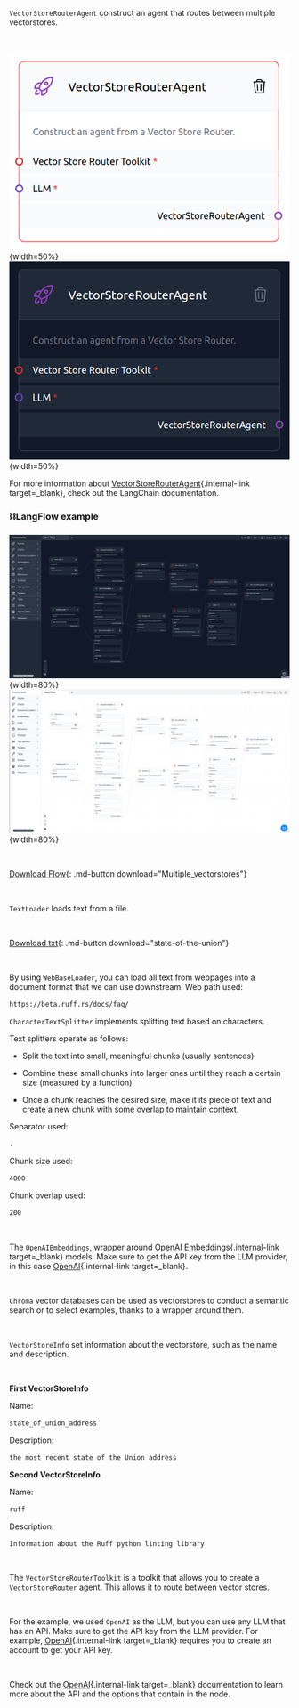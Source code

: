 `VectorStoreRouterAgent` construct an agent that routes between multiple vectorstores.

<br>

![Description](img/single_node/mult_vect.png#only-light){width=50%}
![Description](img/single_node/mult_vect2.png#only-dark){width=50%}

For more information about [VectorStoreRouterAgent](https://python.langchain.com/en/latest/modules/agents/agent_executors/examples/agent_vectorstore.html?highlight=Router){.internal-link target=\_blank}, check out the LangChain documentation.

### ⛓️LangFlow example

![Description](img/multiple-vectorstores2.png#only-dark){width=80%}
![Description](img/multiple-vectorstores.png#only-light){width=80%}

<br>

[Download Flow](data/Multiple_vectorstores.json){: .md-button download="Multiple_vectorstores"}

<br>

`TextLoader` loads text from a file.

<br>

[Download txt](data/state_of_the_union.txt){: .md-button download="state-of-the-union"}

<br>

By using `WebBaseLoader`, you can load all text from webpages into a document format that we can use downstream. Web path used:

```txt
https://beta.ruff.rs/docs/faq/
```

`CharacterTextSplitter` implements splitting text based on characters.

Text splitters operate as follows:

- Split the text into small, meaningful chunks (usually sentences).

- Combine these small chunks into larger ones until they reach a certain size (measured by a function).

- Once a chunk reaches the desired size, make it its piece of text and create a new chunk with some overlap to maintain context.

Separator used:

```txt
.
```

Chunk size used:

```txt
4000
```

Chunk overlap used:

```txt
200
```

<br>

The `OpenAIEmbeddings`, wrapper around [OpenAI Embeddings](https://platform.openai.com/docs/guides/embeddings/what-are-embeddings){.internal-link target=\_blank} models. Make sure to get the API key from the LLM provider, in this case [OpenAI](https://platform.openai.com/){.internal-link target=\_blank}.

<br>

`Chroma` vector databases can be used as vectorstores to conduct a semantic search or to select examples, thanks to a wrapper around them.

<br>

`VectorStoreInfo` set information about the vectorstore, such as the name and description.

<br>

**First VectorStoreInfo**

Name:

```txt
state_of_union_address
```

Description:

```txt
the most recent state of the Union address
```

**Second VectorStoreInfo**

Name:

```txt
ruff
```

Description:

```txt
Information about the Ruff python linting library
```

<br>

The `VectorStoreRouterToolkit` is a toolkit that allows you to create a `VectorStoreRouter` agent. This allows it to route between vector stores.

<br>

For the example, we used `OpenAI` as the LLM, but you can use any LLM that has an API. Make sure to get the API key from the LLM provider. For example, [OpenAI](https://platform.openai.com/){.internal-link target=\_blank} requires you to create an account to get your API key.

<br>

Check out the [OpenAI](https://platform.openai.com/docs/introduction/overview){.internal-link target=\_blank} documentation to learn more about the API and the options that contain in the node.
